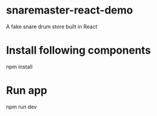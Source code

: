 # snaremaster-react-demo
A fake snare drum store built in React


# Install following components
npm install


# Run app
npm run dev